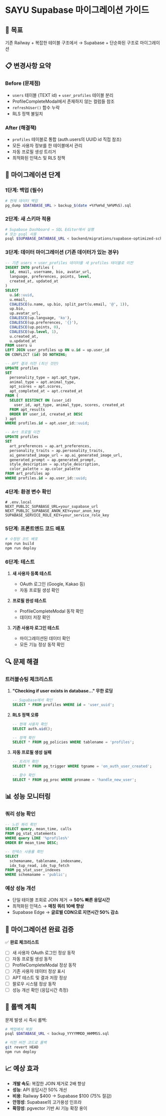 # SAYU Supabase 마이그레이션 가이드

## 🎯 목표
기존 Railway + 복잡한 테이블 구조에서 → Supabase + 단순화된 구조로 마이그레이션

## 📋 변경사항 요약

### Before (문제점)
- `users` 테이블 (TEXT id) + `user_profiles` 테이블 분리
- ProfileCompleteModal에서 존재하지 않는 컬럼들 참조
- `refreshUser()` 함수 누락
- RLS 정책 불일치

### After (해결책)
- `profiles` 테이블로 통합 (auth.users의 UUID id 직접 참조)
- 모든 사용자 정보를 한 테이블에서 관리
- 자동 프로필 생성 트리거
- 최적화된 인덱스 및 RLS 정책

## 🚀 마이그레이션 단계

### 1단계: 백업 (필수)
```bash
# 현재 데이터 백업
pg_dump $DATABASE_URL > backup_$(date +%Y%m%d_%H%M%S).sql
```

### 2단계: 새 스키마 적용
```bash
# Supabase Dashboard → SQL Editor에서 실행
# 또는 psql 사용
psql $SUPABASE_DATABASE_URL < backend/migrations/supabase-optimized-schema.sql
```

### 3단계: 데이터 마이그레이션 (기존 데이터가 있는 경우)
```sql
-- 기존 users + user_profiles 데이터를 새 profiles 테이블로 이전
INSERT INTO profiles (
  id, email, username, bio, avatar_url, 
  language, preferences, points, level,
  created_at, updated_at
)
SELECT 
  u.id::uuid,
  u.email,
  COALESCE(u.name, up.bio, split_part(u.email, '@', 1)),
  up.bio,
  up.avatar_url,
  COALESCE(up.language, 'ko'),
  COALESCE(up.preferences, '{}'),
  COALESCE(up.points, 0),
  COALESCE(up.level, 1),
  u.created_at,
  u.updated_at
FROM users u
LEFT JOIN user_profiles up ON u.id = up.user_id
ON CONFLICT (id) DO NOTHING;

-- APT 결과 이전 (최신 것만)
UPDATE profiles 
SET 
  personality_type = apt.apt_type,
  animal_type = apt.animal_type,
  apt_scores = apt.scores,
  apt_completed_at = apt.created_at
FROM (
  SELECT DISTINCT ON (user_id) 
    user_id, apt_type, animal_type, scores, created_at
  FROM apt_results
  ORDER BY user_id, created_at DESC
) apt
WHERE profiles.id = apt.user_id::uuid;

-- Art 프로필 이전
UPDATE profiles
SET
  art_preferences = ap.art_preferences,
  personality_traits = ap.personality_traits,
  ai_generated_image_url = ap.ai_generated_image_url,
  generated_prompt = ap.generated_prompt,
  style_description = ap.style_description,
  color_palette = ap.color_palette
FROM art_profiles ap
WHERE profiles.id = ap.user_id::uuid;
```

### 4단계: 환경 변수 확인
```env
# .env.local
NEXT_PUBLIC_SUPABASE_URL=your_supabase_url
NEXT_PUBLIC_SUPABASE_ANON_KEY=your_anon_key
SUPABASE_SERVICE_ROLE_KEY=your_service_role_key
```

### 5단계: 프론트엔드 코드 배포
```bash
# 수정된 코드 배포
npm run build
npm run deploy
```

### 6단계: 테스트
1. **새 사용자 등록 테스트**
   - OAuth 로그인 (Google, Kakao 등)
   - 자동 프로필 생성 확인
   
2. **프로필 완성 테스트**
   - ProfileCompleteModal 동작 확인
   - 데이터 저장 확인
   
3. **기존 사용자 로그인 테스트**
   - 마이그레이션된 데이터 확인
   - 모든 기능 정상 동작 확인

## 🔍 문제 해결

### 트러블슈팅 체크리스트

1. **"Checking if user exists in database..." 무한 로딩**
   ```sql
   -- Supabase에서 확인
   SELECT * FROM profiles WHERE id = 'user_uuid';
   ```

2. **RLS 정책 오류**
   ```sql
   -- 현재 사용자 확인
   SELECT auth.uid();
   
   -- 정책 확인
   SELECT * FROM pg_policies WHERE tablename = 'profiles';
   ```

3. **자동 프로필 생성 실패**
   ```sql
   -- 트리거 확인
   SELECT * FROM pg_trigger WHERE tgname = 'on_auth_user_created';
   
   -- 함수 확인
   SELECT * FROM pg_proc WHERE proname = 'handle_new_user';
   ```

## 📊 성능 모니터링

### 쿼리 성능 확인
```sql
-- 느린 쿼리 확인
SELECT query, mean_time, calls 
FROM pg_stat_statements 
WHERE query LIKE '%profiles%' 
ORDER BY mean_time DESC;

-- 인덱스 사용률 확인
SELECT 
  schemaname, tablename, indexname, 
  idx_tup_read, idx_tup_fetch
FROM pg_stat_user_indexes 
WHERE schemaname = 'public';
```

### 예상 성능 개선
- 단일 테이블 조회로 JOIN 제거 → **50% 빠른 응답시간**
- 최적화된 인덱스 → **매칭 쿼리 10배 향상**
- Supabase Edge → **글로벌 CDN으로 지연시간 50% 감소**

## 🎉 마이그레이션 완료 검증

✅ **완료 체크리스트**
- [ ] 새 사용자 OAuth 로그인 정상 동작
- [ ] 자동 프로필 생성 동작
- [ ] ProfileCompleteModal 정상 동작  
- [ ] 기존 사용자 데이터 정상 표시
- [ ] APT 테스트 및 결과 저장 정상
- [ ] 팔로우 시스템 정상 동작
- [ ] 성능 개선 확인 (응답시간 측정)

## 🚨 롤백 계획
문제 발생 시 즉시 롤백:
```bash
# 백업에서 복원
psql $DATABASE_URL < backup_YYYYMMDD_HHMMSS.sql

# 이전 버전 코드로 롤백
git revert HEAD
npm run deploy
```

## 📈 예상 효과
- **개발 속도**: 복잡한 JOIN 제거로 2배 향상
- **성능**: API 응답시간 50% 개선  
- **비용**: Railway $400 → Supabase $100 (75% 절감)
- **안정성**: Supabase의 고가용성 인프라
- **확장성**: pgvector 기반 AI 기능 확장 용이
